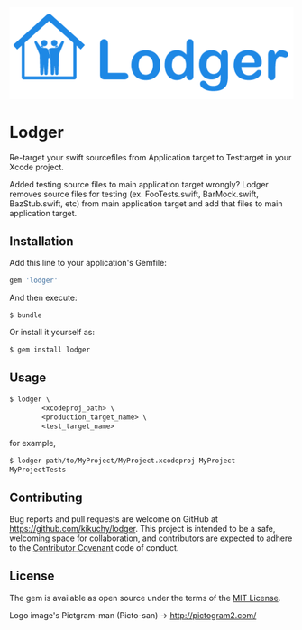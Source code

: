 ![Lodger](art/lodger_logo.png)

# Lodger

Re-target your swift sourcefiles from Application target to Testtarget in your Xcode project.


Added testing source files to main application target wrongly?
Lodger removes source files for testing (ex. FooTests.swift, BarMock.swift, BazStub.swift, etc) from main application target and add that files to main application target.

## Installation

Add this line to your application's Gemfile:

```ruby
gem 'lodger'
```

And then execute:

    $ bundle

Or install it yourself as:

    $ gem install lodger

## Usage

```console
$ lodger \
        <xcodeproj_path> \
        <production_target_name> \
        <test_target_name>
```

for example, 

```console
$ lodger path/to/MyProject/MyProject.xcodeproj MyProject MyProjectTests
```


## Contributing

Bug reports and pull requests are welcome on GitHub at https://github.com/kikuchy/lodger. This project is intended to be a safe, welcoming space for collaboration, and contributors are expected to adhere to the [Contributor Covenant](http://contributor-covenant.org) code of conduct.


## License

The gem is available as open source under the terms of the [MIT License](http://opensource.org/licenses/MIT).

Logo image's Pictgram-man (Picto-san) -> http://pictogram2.com/
